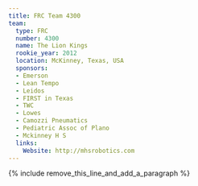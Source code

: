 ```yaml
---
title: FRC Team 4300
team:
  type: FRC
  number: 4300
  name: The Lion Kings
  rookie_year: 2012
  location: McKinney, Texas, USA
  sponsors:
  - Emerson
  - Lean Tempo
  - Leidos
  - FIRST in Texas
  - TWC
  - Lowes
  - Camozzi Pneumatics
  - Pediatric Assoc of Plano
  - Mckinney H S
  links:
    Website: http://mhsrobotics.com
---
```


{% include remove_this_line_and_add_a_paragraph %}